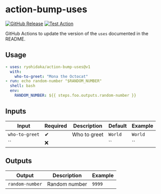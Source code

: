 # action-bump-uses

[![GitHub Release](https://img.shields.io/github/v/release/ryohidaka/action-bump-uses)](https://github.com/ryohidaka/action-bump-uses/releases/)
[![Test Action](https://github.com/ryohidaka/action-bump-uses/actions/workflows/test.yml/badge.svg)](https://github.com/ryohidaka/action-bump-uses/actions/workflows/test.yml)

GitHub Actions to update the version of the `uses` documented in the README.

## Usage

```yml
- uses: ryohidaka/action-bump-uses@v1
  with:
    who-to-greet: "Mona the Octocat"
- run: echo random-number "$RANDOM_NUMBER"
  shell: bash
  env:
    RANDOM_NUMBER: ${{ steps.foo.outputs.random-number }}
```

## Inputs

| Input          | Required | Description  | Default | Example |
| -------------- | -------- | ------------ | ------- | ------- |
| `who-to-greet` | ✔        | Who to greet | `World` | `World` |
| ``             | ❌       |              | ``      | ``      |

## Outputs

| Output          | Description   | Example |
| --------------- | ------------- | ------- |
| `random-number` | Random number | `9999`  |
